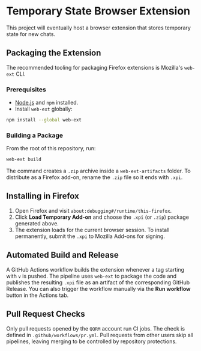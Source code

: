 # Temporary State Browser Extension

This project will eventually host a browser extension that stores temporary state for new chats.

## Packaging the Extension

The recommended tooling for packaging Firefox extensions is Mozilla's `web-ext` CLI.

### Prerequisites

- [Node.js](https://nodejs.org/) and `npm` installed.
- Install `web-ext` globally:

```bash
npm install --global web-ext
```

### Building a Package

From the root of this repository, run:

```bash
web-ext build
```

The command creates a `.zip` archive inside a `web-ext-artifacts` folder. To distribute as a Firefox add-on, rename the `.zip` file so it ends with `.xpi`.

## Installing in Firefox

1. Open Firefox and visit `about:debugging#/runtime/this-firefox`.
2. Click **Load Temporary Add-on** and choose the `.xpi` (or `.zip`) package generated above.
3. The extension loads for the current browser session. To install permanently, submit the `.xpi` to Mozilla Add-ons for signing.


## Automated Build and Release

A GitHub Actions workflow builds the extension whenever a tag starting with `v` is pushed. The pipeline uses `web-ext` to package the code and publishes the resulting `.xpi` file as an artifact of the corresponding GitHub Release. You can also trigger the workflow manually via the **Run workflow** button in the Actions tab.

## Pull Request Checks

Only pull requests opened by the `QQRM` account run CI jobs. The check is defined in `.github/workflows/pr.yml`. Pull requests from other users skip all pipelines, leaving merging to be controlled by repository protections.


